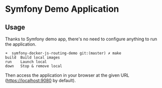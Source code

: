 Symfony Demo Application
========================

Usage
-----

Thanks to Symfony demo app, there's no need to configure anything to run the application.

```
➜  symfony-docker-js-routing-demo git:(master) ✗ make
build  Build local images
run    Launch local
down   Stop & remove local
```

Then access the application in your browser at the given URL (<https://localhost:9080> by default).
